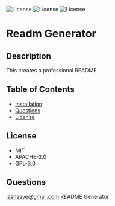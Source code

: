 
![License](https://img.shields.io/static/v1?label=License&message=MIT&color=BLUE) ![License](https://img.shields.io/static/v1?label=License&message=APACHE-2.0&color=BLUE) ![License](https://img.shields.io/static/v1?label=License&message=GPL-3.0&color=BLUE)
# Readm Generator

## Description

This creates a professional README

## Table of Contents

* [Installation](#installation)
* [Questions](#questions)
* [License](#license)

## License
* MIT 
* APACHE-2.0 
* GPL-3.0

## Questions
lashaaye@gmail.com README Generator

